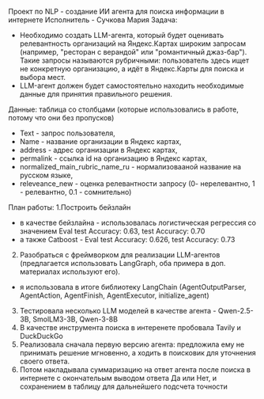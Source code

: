 Проект по NLP - создание ИИ агента для поиска информации в интернете
Исполнитель - Сучкова Мария
Задача:
- Необходимо создать LLM-агента, который будет оценивать релевантность организаций на Яндекс.Картах широким запросам (например, "ресторан с верандой" или "романтичный джаз-бар"). Такие запросы называются рубричными: пользователь здесь ищет не конкретную организацию, а идёт в Яндекс.Карты для поиска и выбора мест.
- LLM-агент должен будет самостоятельно находить необходимые данные для принятия правильного решения.

Данные: таблица со столбцами (которые использовались в работе, потому что они без пропусков)
- Text - запрос пользователя, 
- Name - название организации в Яндекс картах, 
- address - адрес организации в Яндекс картах, 
- permalink - ссылка id на организацию в Яндекс картах, 
- normalized_main_rubric_name_ru - нормализовааной название на русском языке, 
- releveance_new - оценка релевантности запросу (0- нерелевантно, 1 - релевантно, 0.1 - сомнительно)

План работы:
1.Построить бейзлайн
- в качестве бейзлайна - использовалась логистическая регрессия со значением Eval test Accuracy: 0.63, test Accuracy: 0.70
- а также Catboost - Eval test Accuracy: 0.626, test Accuracy: 0.73
2. Разобраться с фреймворком для реализации LLM-агентов (предлагается использовать LangGraph, оба примера в доп. материалах используют его).
- я использовала в итоге библиотеку LangChain (AgentOutputParser, AgentAction, AgentFinish, AgentExecutor, initialize_agent)
3. Тестировала несколько LLM моделей в качестве агента - Qwen-2.5-3B, SmolLM3-3B, Qwen-3-8B
4. В качестве инструмента поиска в интеренете пробовала Tavily и DuckDuckGo
5. Реализовала сначала первую версию агента: предложила ему не принимать решение мгновенно, а ходить в поисковик для уточнения своего ответа.
6. Потом накладывала суммаризацию на ответ агента после поиска в интернете с окончательым выводом ответа Да или Нет, и сохранением в таблицу для дальнейшего подсчета точности
